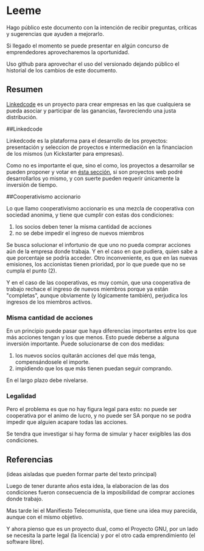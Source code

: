 
# Leeme

Hago público este documento con la intención de recibir preguntas, críticas y sugerencias que ayuden a mejorarlo.

Si llegado el momento se puede presentar en algún concurso de emprendedores aprovecharemos la oportunidad.

Uso github para aprovechar el uso del versionado dejando público el historial de los cambios de este documento. 

## Resumen

[Linkedcode](http://www.linkedcode.com) es un proyecto para crear empresas en las que cualquiera se pueda asociar y participar de las ganancias, favoreciendo una justa distribución.

##Linkedcode

Linkedcode es la plataforma para el desarrollo de los proyectos: presentación y seleccion de proyectos e intermediación en la financiacion de los mismos (un Kickstarter para empresas).

Como no es importante el que, sino el como, los proyectos a desarrollar se pueden proponer y votar en [ésta sección](http://idea.linkedcode.com), si son proyectos web podré desarrollarlos yo mismo, y con suerte pueden requerir únicamente la inversión de tiempo. 

##Cooperativismo accionario

Lo que llamo cooperativismo accionario es una mezcla de cooperativa con sociedad anonima, y tiene que cumplir con estas dos condiciones:

1. los socios deben tener la misma cantidad de acciones
2. no se debe impedir el ingreso de nuevos miembros

Se busca solucionar el infortunio de que uno no pueda comprar acciones aún de la empresa donde trabaja. Y en el caso en que pudiera, quien sabe a que porcentaje se podría acceder. Otro inconveniente, es que en las nuevas emisiones, los accionistas tienen prioridad, por lo que puede que no se cumpla el punto (2). 

Y en el caso de las cooperativas, es muy común, que una cooperativa de trabajo rechace el ingreso de nuevos miembros porque ya están "completas", aunque obviamente (y lógicamente también), perjudica los ingresos de los miembros activos.

### Misma cantidad de acciones

En un principio puede pasar que haya diferencias importantes entre los que más acciones tengan y los que menos. Esto puede deberse a alguna inversión importante. Puede solucionarse de con dos medidas:

1. los nuevos socios quitarán acciones del que más tenga, compensándosele el importe.
2. impidiendo que los que más tienen puedan seguir comprando.

En el largo plazo debe nivelarse.

### Legalidad


Pero el problema es que no hay figura legal para esto: no puede ser cooperativa por el animo de lucro, y no puede ser SA porque no se podra impedir que alguien acapare todas las acciones.

Se tendra que investigar si hay forma de simular y hacer exigibles las dos condiciones.

## Referencias

(ideas aisladas que pueden formar parte del texto principal)

Luego de tener durante años esta idea, la elaboracion de las dos condiciones fueron consecuencia de la imposibilidad de comprar acciones donde trabajo. 

Mas tarde lei el Manifiesto Telecomunista, que tiene una idea muy parecida, aunque con el mismo objetivo.

Y ahora pienso que es un proyecto dual, como el Proyecto GNU, por un lado se necesita la parte legal (la licencia) y por el otro cada emprendimiento (el software libre).


